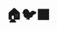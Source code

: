 ---
layout: instagram
title:  "🏠🐦‍⬛"
media:
  - url: "instagram/457671787_1053850806136435_3299283495043818386_n_18028157138071879.jpg"
    alt: ""
type: "post"
seo:
  hidden: true
location: Zermatt
postdate: 2024-06-20
---
